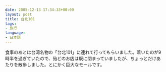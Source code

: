 ```yaml
---
date: 2005-12-13 17:34:33+00:00
layout: post
title: 台北101
tags:
- 旅行
language:
- 日本語
---
```


食事のあとは台湾名物の「台北101」に連れて行ってもらいました。着いたのが9時半を過ぎていたので、殆どのお店は既に閉まっていましたが、ちょっとだけあたりを散歩しました。とにかく巨大なモールです。
